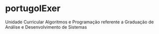 # portugolExer
Unidade Curricular Algoritmos e Programação referente a Graduação de Análise e Desenvolvimento de Sistemas
